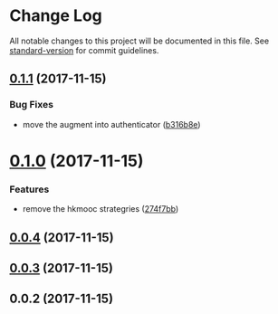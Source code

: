# Change Log

All notable changes to this project will be documented in this file. See [standard-version](https://github.com/conventional-changelog/standard-version) for commit guidelines.

<a name="0.1.1"></a>
## [0.1.1](https://github.com/HKUST-VISLab/koa-passport-ts/compare/v0.1.0...v0.1.1) (2017-11-15)


### Bug Fixes

* move the augment into authenticator ([b316b8e](https://github.com/HKUST-VISLab/koa-passport-ts/commit/b316b8e))



<a name="0.1.0"></a>
# [0.1.0](https://github.com/HKUST-VISLab/koa-passport-ts/compare/v0.0.4...v0.1.0) (2017-11-15)


### Features

* remove the hkmooc strategries ([274f7bb](https://github.com/HKUST-VISLab/koa-passport-ts/commit/274f7bb))



<a name="0.0.4"></a>
## [0.0.4](https://github.com/HKUST-VISLab/koa-passport-ts/compare/v0.0.3...v0.0.4) (2017-11-15)



<a name="0.0.3"></a>
## [0.0.3](https://github.com/HKUST-VISLab/koa-passport-ts/compare/v0.0.2...v0.0.3) (2017-11-15)



<a name="0.0.2"></a>
## 0.0.2 (2017-11-15)
